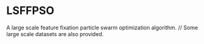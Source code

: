 # LSFFPSO
A large scale feature fixation particle swarm optimization algorithm.
// Some large scale datasets are also provided.
